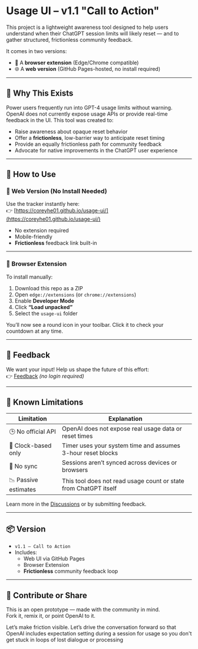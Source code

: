 # Usage UI – v1.1 "Call to Action"

This project is a lightweight awareness tool designed to help users understand when their ChatGPT session limits will likely reset — and to gather structured, frictionless community feedback.

It comes in two versions:
- 🧩 A **browser extension** (Edge/Chrome compatible)
- 🌐 A **web version** (GitHub Pages-hosted, no install required)

---

## 🌟 Why This Exists

Power users frequently run into GPT-4 usage limits without warning. OpenAI does not currently expose usage APIs or provide real-time feedback in the UI. This tool was created to:

- Raise awareness about opaque reset behavior
- Offer a **frictionless**, low-barrier way to anticipate reset timing
- Provide an equally frictionless path for community feedback
- Advocate for native improvements in the ChatGPT user experience

---

## 🚀 How to Use

### 🔹 Web Version (No Install Needed)
Use the tracker instantly here:  
👉 [https://coreyhe01.github.io/usage-ui/](https://coreyhe01.github.io/usage-ui/)

- No extension required
- Mobile-friendly
- **Frictionless** feedback link built-in

---

### 🔹 Browser Extension
To install manually:

1. Download this repo as a ZIP
2. Open `edge://extensions` (or `chrome://extensions`)
3. Enable **Developer Mode**
4. Click **“Load unpacked”**
5. Select the `usage-ui` folder

You’ll now see a round icon in your toolbar. Click it to check your countdown at any time.

---

## 💬 Feedback

We want your input! Help us shape the future of this effort:  
👉 [Feedback](https://forms.gle/vPqa4mkNFoY5ay2t7) *(no login required)*

---

## 📎 Known Limitations

| Limitation | Explanation |
|------------|-------------|
| 🕒 No official API | OpenAI does not expose real usage data or reset times |
| 🧭 Clock-based only | Timer uses your system time and assumes 3-hour reset blocks |
| 🔄 No sync | Sessions aren’t synced across devices or browsers |
| 📉 Passive estimates | This tool does not read usage count or state from ChatGPT itself |

Learn more in the [Discussions](https://github.com/coreyhe01/usage-ui/discussions) or by submitting feedback.

---

## 📦 Version

- `v1.1 – Call to Action`
- Includes:  
  - Web UI via GitHub Pages  
  - Browser Extension  
  - **Frictionless** community feedback loop

---

## 👋 Contribute or Share

This is an open prototype — made with the community in mind.  
Fork it, remix it, or point OpenAI to it.

Let’s make friction visible. Let’s drive the conversation forward so that OpenAI includes expectation setting during a session for usage so you don't get stuck in loops of lost dialogue or processing
